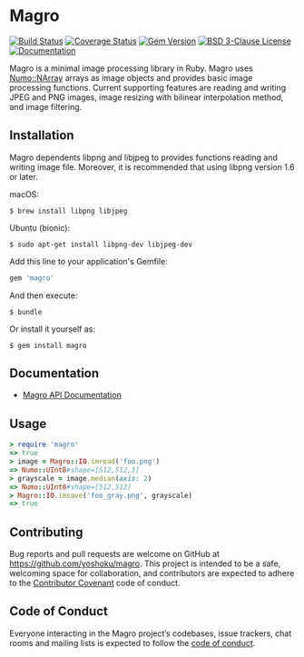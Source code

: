 # Magro

[![Build Status](https://github.com/yoshoku/magro/workflows/build/badge.svg)](https://github.com/yoshoku/magro/actions?query=workflow%3Abuild)
[![Coverage Status](https://coveralls.io/repos/github/yoshoku/magro/badge.svg?branch=main)](https://coveralls.io/github/yoshoku/magro?branch=main)
[![Gem Version](https://badge.fury.io/rb/magro.svg)](https://badge.fury.io/rb/magro)
[![BSD 3-Clause License](https://img.shields.io/badge/License-BSD%203--Clause-orange.svg)](https://github.com/yoshoku/numo-liblinear/blob/main/LICENSE.txt)
[![Documentation](http://img.shields.io/badge/api-reference-blue.svg)](https://yoshoku.github.io/magro/doc/)

Magro is a minimal image processing library in Ruby.
Magro uses [Numo::NArray](https://github.com/ruby-numo/numo-narray) arrays as image objects and
provides basic image processing functions.
Current supporting features are reading and writing JPEG and PNG images,
image resizing with bilinear interpolation method, and image filtering.

## Installation

Magro dependents libpng and libjpeg to provides functions reading and writing image file.
Moreover, it is recommended that using libpng version 1.6 or later.

macOS:

    $ brew install libpng libjpeg

Ubuntu (bionic):

    $ sudo apt-get install libpng-dev libjpeg-dev

Add this line to your application's Gemfile:

```ruby
gem 'magro'
```

And then execute:

    $ bundle

Or install it yourself as:

    $ gem install magro

## Documentation

- [Magro API Documentation](https://yoshoku.github.io/magro/doc/)

## Usage

```ruby
> require 'magro'
=> true
> image = Magro::IO.imread('foo.png')
=> Numo::UInt8#shape=[512,512,3]
> grayscale = image.median(axis: 2)
=> Numo::UInt8#shape=[512,512]
> Magro::IO.imsave('foo_gray.png', grayscale)
=> true
```

## Contributing

Bug reports and pull requests are welcome on GitHub at https://github.com/yoshoku/magro.
This project is intended to be a safe, welcoming space for collaboration, and contributors are expected to adhere to the [Contributor Covenant](http://contributor-covenant.org) code of conduct.

## Code of Conduct

Everyone interacting in the Magro project’s codebases, issue trackers, chat rooms and mailing lists is expected to follow the [code of conduct](https://github.com/yoshoku/magro/blob/main/CODE_OF_CONDUCT.md).
